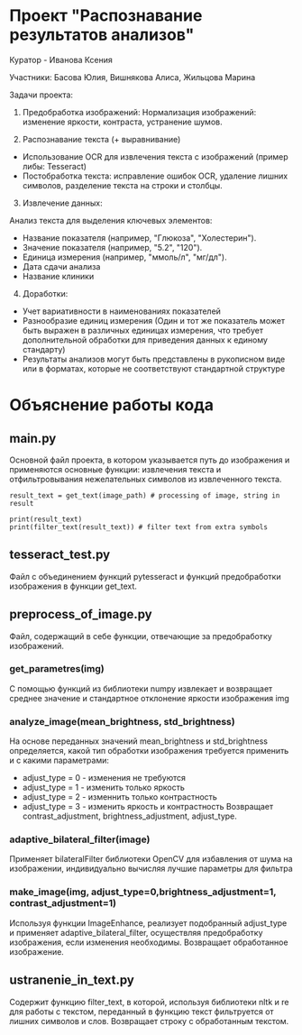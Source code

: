 # Проект "Распознавание результатов анализов"

Куратор - Иванова Ксения

Участники: Басова Юлия, Вишнякова Алиса, Жильцова Марина

Задачи проекта:

1. Предобработка изображений: Нормализация изображений: изменение яркости, контраста,
устранение шумов.

2. Распознавание текста (+ выравнивание)
- Использование OCR для извлечения текста с изображений (пример либы: Tesseract)
- Постобработка текста: исправление ошибок OCR, удаление лишних символов, разделение текста
на строки и столбцы.

3. Извлечение данных:

Анализ текста для выделения ключевых элементов:
- Название показателя (например, "Глюкоза", "Холестерин").
- Значение показателя (например, "5.2", "120").
- Единица измерения (например, "ммоль/л", "мг/дл").
- Дата сдачи анализа
- Название клиники

4. Доработки:
- Учет вариативности в наименованиях показателей
- Разнообразие единиц измерения (Один и тот же показатель может быть выражен в различных
единицах измерения, что требует дополнительной обработки для приведения данных к единому
стандарту)
- Результаты анализов могут быть представлены в рукописном виде или в форматах, которые не
соответствуют стандартной структуре


# Объяснение работы кода

## main.py
Основной файл проекта, в котором указывается путь до изображения и применяются основные функции: извлечения текста и отфильтровывания нежелательных символов из извлеченного текста.
```
result_text = get_text(image_path) # processing of image, string in result

print(result_text)
print(filter_text(result_text)) # filter text from extra symbols
```

## tesseract_test.py
Файл с объединением функций pytesseract и функций предобработки изображения в функции get_text.

## preprocess_of_image.py
Файл, содержащий в себе функции, отвечающие за предобработку изображений.
### get_parametres(img)
С помощью функций из библиотеки numpy извлекает и возвращает среднее значение и стандартное отклонение яркости изображения img 
### analyze_image(mean_brightness, std_brightness)
На основе переданных значений mean_brightness и std_brightness определяется, какой тип обработки изображения требуется применить и с какими параметрами:
- adjust_type = 0 - изменения не требуются
- adjust_type = 1 - изменить только яркость
- adjust_type = 2 - изменнить только контрастность
- adjust_type = 3 - изменить яркость и контрастность
Возвращает contrast_adjustment, brightness_adjustment, adjust_type.
### adaptive_bilateral_filter(image)
Применяет bilateralFilter библиотеки OpenCV для избавления от шума на изображении, индивидуально вычисляя лучшие параметры для фильтра
### make_image(img, adjust_type=0,brightness_adjustment=1, contrast_adjustment=1)
Используя функции ImageEnhance, реализует подобранный adjust_type и применяет adaptive_bilateral_filter, осуществляя предобработку изображения, если изменения необходимы. Возвращает обработанное изображение.
 

## ustranenie_in_text.py
Содержит функцию filter_text, в которой, используя библиотеки nltk и re для работы с текстом, переданный в функцию текст фильтруется от лишних символов и слов. Возвращает строку с обработанным текстом.
